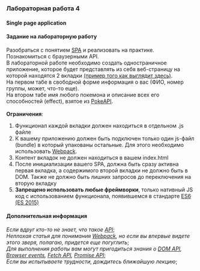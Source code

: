 ### Лабораторная работа 4
#### Single page application

#### Задание на лабораторную работу
Разобраться с понятием [SPA](https://ru.wikipedia.org/wiki/%D0%9E%D0%B4%D0%BD%D0%BE%D1%81%D1%82%D1%80%D0%B0%D0%BD%D0%B8%D1%87%D0%BD%D0%BE%D0%B5_%D0%BF%D1%80%D0%B8%D0%BB%D0%BE%D0%B6%D0%B5%D0%BD%D0%B8%D0%B5) и реализовать на практике. Познакомиться с браузерными API.\
В лабораторной работе необходимо создать одностраничное приложение, которое будет представлять из себя веб-страницу на которой находятся 2 вкладки [(пример того как выглядит здесь)](https://getbootstrap.com/docs/4.0/components/navs/#javascript-behavior).\
На первом табе в свободной форме информация о вас (ФИО, номер группы, может, что-то еще).\
На втором табе имя любого покемона и описание всех его способностей (effect), взятое из [PokeAPI](https://pokeapi.co/).\
\
**Ограничения**:
 1. Функционал каждой вкладки должен находиться в отдельном .js файле
 2. К вашему приложению должен быть подключен только один js-файл (bundle) в который упакованы остальные. Для этого необходимо использовать [Webpack](https://webpack.js.org/).
 3. Контент вкладок не должен находиться в вашем index.html
 4. После инициализации вашего SPA, должна быть сразу активна первая вкладка, а содержимого второй вкладки не должно быть в DOM. Также не должно быть лишних запросов до переключения на вторую вкладку
 5. **Запрещено использовать любые фреймворки**, только нативный JS код с использованием функционала, появившемся в стандарте [ES6 (ES 2015)](https://habr.com/ru/post/460741/)


#### Дополнительная информация
*Если вдруг кто-то не знает, что такое [API](https://ru.wikipedia.org/wiki/API)*;\
*Неплохая статья для понимания [Webpack](https://medium.com/nuances-of-programming/%D0%B2%D0%B2%D0%B5%D0%B4%D0%B5%D0%BD%D0%B8%D0%B5-%D0%B2-webpack-%D0%B4%D0%BB%D1%8F-%D0%BD%D0%BE%D0%B2%D0%B8%D1%87%D0%BA%D0%BE%D0%B2-6cafbf562386), но если вы впервые видете этого зверя, полагаю, придется еще погуглить*;\
*Для выполнения работы вам могут пригодиться знания о [DOM API](https://learn.javascript.ru/document), [Browser events](https://learn.javascript.ru/introduction-browser-events), [Fetch API](https://learn.javascript.ru/fetch), [Promise API](https://learn.javascript.ru/promise-api)*;\
*Если вы испытываете трудности, дождитесь ближайшую лекцию*;

